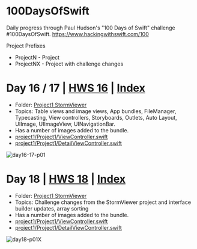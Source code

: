 # 100DaysOfSwift
Daily progress through Paul Hudson's "100 Days of Swift" challenge #100DaysOfSwift. https://www.hackingwithswift.com/100

Project Prefixes
* ProjectN - Project
* ProjectNX - Project with challenge changes


# Day 16 / 17 | [HWS 16](https://www.hackingwithswift.com/100/16) | [Index](https://github.com/jeanyvesgarcin/100DaysOfSwift/blob/main/README.md)

- Folder: [Project1 StormViewer](https://github.com/jeanyvesgarcin/100DaysOfSwift/tree/main/project1) 
- Topics: Table views and image views, App bundles, FileManager, Typecasting, View controllers, Storyboards, Outlets, Auto Layout, UIImage, UIImageView, UINavigationBar.
- Has a number of images added to the bundle.
- [project1/Project1/ViewController.swift](https://github.com/jeanyvesgarcin/100DaysOfSwift/blob/1580a00fc0649a223e5bc4c93322b4d5bf6f4970/project1/Project1/ViewController.swift)
- [project1/Project1/DetailViewController.swift](https://github.com/jeanyvesgarcin/100DaysOfSwift/blob/91de5df7405eb09091e01708790c12c5047d024a/project1/Project1/DetailViewController.swift)
 
![day16-17-p01](https://user-images.githubusercontent.com/114491721/234867458-32141f26-625e-4e12-b721-348275a4a97d.gif)


# Day 18 | [HWS 18](https://www.hackingwithswift.com/100/18) | [Index](https://github.com/jeanyvesgarcin/100DaysOfSwift/blob/main/README.md)

- Folder: [Project1 StormViewer](https://github.com/jeanyvesgarcin/100DaysOfSwift/tree/main/project1X) 
- Topics: Challenge changes from the StormViewer project and interface builder updates, array sorting
- Has a number of images added to the bundle.
- [project1/Project1/ViewController.swift](https://github.com/jeanyvesgarcin/100DaysOfSwift/blob/dcb8d1558dc68e509b957407e832aa05e01f57a8/project1X/Project1/ViewController.swift)
- [project1/Project1/DetailViewController.swift](https://github.com/jeanyvesgarcin/100DaysOfSwift/blob/dcb8d1558dc68e509b957407e832aa05e01f57a8/project1X/Project1/DetailViewController.swift)
 
![day18-p01X](https://user-images.githubusercontent.com/114491721/234869257-3d4ca185-6359-4ed2-a5ae-d17e24c9098a.gif)
